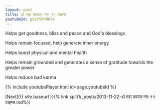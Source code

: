 ```yaml
---
layout: post
title: ॐ महा हस्थता नमः ११ टाइम्स
youtubeId: gbsYSPFH6fo
---
```

 
 
Helps get goodness, bliss and peace and God's blessings
 
Helps remain focused, help generate inner energy 
 
Helps boost physical and mental health 
 
Helps remain grounded and generates a sense of gratitude towards the greater power 
 
Helps reduce bad karma
 
 
 
 


{% include youtubePlayer.html id=page.youtubeId %}
 
[Next]({{ site.baseurl }}{% link  split1/_posts/2013-11-22-ॐ महा कायय नमः ११ टाइम्स.md%})
 
